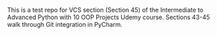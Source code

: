 This is a test repo for VCS section (Section 45) of the Intermediate to Advanced Python with 10 OOP Projects Udemy course.
Sections 43-45 walk through Git integration in PyCharm.
